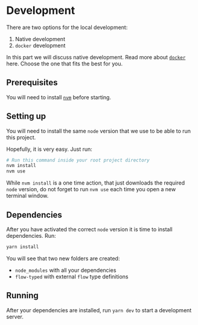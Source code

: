 # Development

There are two options for the local development:

1. Native development
2. `docker` development

In this part we will discuss native development. Read more about [`docker`](https://github.com/wemake-services/wemake-vue-template/tree/eb7f2b63232b02e78296af2c638b8e9aa597c25e/template/docs/template/docker.html) here. Choose the one that fits the best for you.

## Prerequisites

You will need to install [`nvm`](https://github.com/creationix/nvm/blob/master/README.md) before starting.

## Setting up

You will need to install the same `node` version that we use to be able to run this project.

Hopefully, it is very easy. Just run:

```bash
# Run this command inside your root project directory
nvm install
nvm use
```

While `nvm install` is a one time action, that just downloads the required `node` version, do not forget to run `nvm use` each time you open a new terminal window.

## Dependencies

After you have activated the correct `node` version it is time to install dependencies. Run:

```bash
yarn install
```

You will see that two new folders are created:

* `node_modules` with all your dependencies
* `flow-typed` with external `flow` type definitions

## Running

After your dependencies are installed, run `yarn dev` to start a development server.

